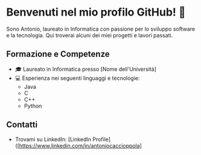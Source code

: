# Benvenuti nel mio profilo GitHub! 👋

Sono Antonio, laureato in Informatica con passione per lo sviluppo software e la tecnologia. Qui troverai alcuni dei miei progetti e lavori passati.

## Formazione e Competenze

- 🎓 Laureato in Informatica presso [Nome dell'Università]
- 💻 Esperienza nei seguenti linguaggi e tecnologie:
  - Java
  - C
  - C++
  - Python


## Contatti

- Trovami su LinkedIn: [LinkedIn Profile]([https://www.linkedin.com/in/antoniocaccioppola]


